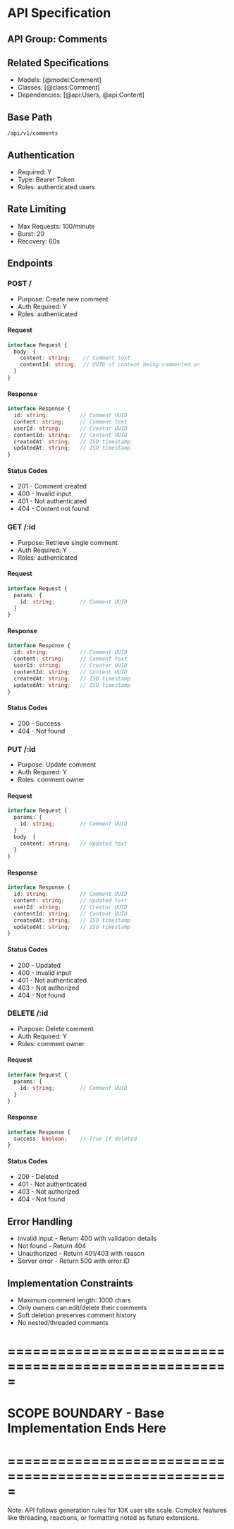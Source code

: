 # API Specification

## API Group: Comments

## Related Specifications
- Models: [@model:Comment]
- Classes: [@class:Comment]
- Dependencies: [@api:Users, @api:Content]

## Base Path
`/api/v1/comments`

## Authentication
- Required: Y
- Type: Bearer Token
- Roles: authenticated users

## Rate Limiting
- Max Requests: 100/minute
- Burst: 20
- Recovery: 60s

## Endpoints

### POST /
- Purpose: Create new comment
- Auth Required: Y
- Roles: authenticated

#### Request
```typescript
interface Request {
  body: {
    content: string;    // Comment text
    contentId: string;  // UUID of content being commented on
  }
}
```

#### Response
```typescript
interface Response {
  id: string;          // Comment UUID
  content: string;     // Comment text
  userId: string;      // Creator UUID
  contentId: string;   // Content UUID
  createdAt: string;   // ISO timestamp
  updatedAt: string;   // ISO timestamp
}
```

#### Status Codes
- 201 - Comment created
- 400 - Invalid input
- 401 - Not authenticated
- 404 - Content not found

### GET /:id
- Purpose: Retrieve single comment
- Auth Required: Y
- Roles: authenticated

#### Request
```typescript
interface Request {
  params: {
    id: string;        // Comment UUID
  }
}
```

#### Response
```typescript
interface Response {
  id: string;          // Comment UUID
  content: string;     // Comment text
  userId: string;      // Creator UUID
  contentId: string;   // Content UUID
  createdAt: string;   // ISO timestamp
  updatedAt: string;   // ISO timestamp
}
```

#### Status Codes
- 200 - Success
- 404 - Not found

### PUT /:id
- Purpose: Update comment
- Auth Required: Y
- Roles: comment owner

#### Request
```typescript
interface Request {
  params: {
    id: string;        // Comment UUID
  }
  body: {
    content: string;   // Updated text
  }
}
```

#### Response
```typescript
interface Response {
  id: string;          // Comment UUID
  content: string;     // Updated text
  userId: string;      // Creator UUID
  contentId: string;   // Content UUID
  createdAt: string;   // ISO timestamp
  updatedAt: string;   // ISO timestamp
}
```

#### Status Codes
- 200 - Updated
- 400 - Invalid input
- 401 - Not authenticated
- 403 - Not authorized
- 404 - Not found

### DELETE /:id
- Purpose: Delete comment
- Auth Required: Y
- Roles: comment owner

#### Request
```typescript
interface Request {
  params: {
    id: string;        // Comment UUID
  }
}
```

#### Response
```typescript
interface Response {
  success: boolean;    // True if deleted
}
```

#### Status Codes
- 200 - Deleted
- 401 - Not authenticated
- 403 - Not authorized
- 404 - Not found

## Error Handling
- Invalid input - Return 400 with validation details
- Not found - Return 404
- Unauthorized - Return 401/403 with reason
- Server error - Return 500 with error ID

## Implementation Constraints
- Maximum comment length: 1000 chars
- Only owners can edit/delete their comments
- Soft deletion preserves comment history
- No nested/threaded comments

# =====================================================
# SCOPE BOUNDARY - Base Implementation Ends Here
# =====================================================

Note: API follows generation rules for 10K user site scale.
Complex features like threading, reactions, or formatting noted as future extensions.
